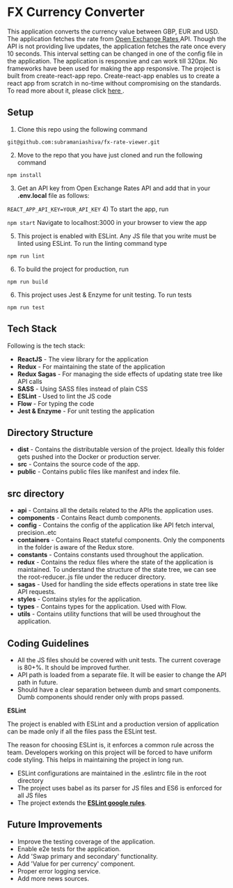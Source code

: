 FX Currency Converter
===================
This application converts the currency value between GBP, EUR and USD. The application fetches the rate from [Open Exchange Rates
](https://openexchangerates.org) API. Though the API is not providing live updates, the application fetches the rate once every 10 seconds. This interval setting can be changed in one of the config file in the application.
The application is responsive and can work till 320px. No frameworks have been used for making the app responsive.
The project is built from create-react-app repo. Create-react-app enables us to create a react app from scratch in no-time without compromising on the standards. To read more about it, please click [here
](https://github.com/facebook/create-react-app).

Setup
-----

1)  Clone this repo using the following command

  `git@github.com:subramaniashiva/fx-rate-viewer.git`


2)  Move to the repo that you have just cloned and run the following command

  `npm install`

3) Get an API key from Open Exchange Rates API and add that in your **.env.local** file as follows:

  `REACT_APP_API_KEY=YOUR_API_KEY`
4) To start the app, run

  `npm start`
  Navigate to localhost:3000 in your browser to view the app

5) This project is enabled with ESLint. Any JS file that you write must be linted using ESLint. To run the linting command type

  `npm run lint`

6) To build the project for production, run

  `npm run build`

6) This project uses Jest & Enzyme for unit testing. To run tests

  `npm run test`


Tech Stack
----------
Following is the tech stack:

 - **ReactJS** - The view library for the application
 -  **Redux** - For maintaining the state of the application
 -  **Redux Sagas** - For managing the side effects of updating state tree like API calls
 - **SASS** - Using SASS files instead of plain CSS
 - **ESLint** - Used to lint the JS code
 - **Flow** - For typing the code
 -  **Jest & Enzyme** - For unit testing the application

Directory Structure
-------------------
 - **dist** - Contains the distributable version of the project. Ideally this folder gets pushed into the Docker or production server.
 - **src** - Contains the source code of the app.
 - **public** - Contains public files like manifest and index file.

src directory
-----------------
 - **api** - Contains all the details related to the APIs the application uses.
 - **components** - Contains React dumb components. 
 - **config** - Contains the config of the application like API fetch interval, precision..etc
 - **containers** - Contains React stateful components. Only the components in the folder is aware of the Redux store.
  - **constants** - Contains constants used throughout the application.
 - **redux** - Contains the redux files where the state of the application is maintained. To understand the structure of the state tree, we can see the root-reducer..js file under the reducer directory.
 - **sagas** - Used for handling the side effects operations in state tree like API requests.
 - **styles** - Contains styles for the application.
 - **types** - Contains types for the application. Used with Flow.
 -  **utils** - Contains utility functions that will be used throughout the application.

Coding Guidelines
-------
- All the JS files should be covered with unit tests. The current coverage is 80+%. It should be improved further.
- API path is loaded from a separate file. It will be easier to change the API path in future.
- Should have a clear separation between dumb and smart components. Dumb components should render only with props passed.

**ESLint**

The project is enabled with ESLint and a production version of application can be made only if all the files pass the ESLint test.

The reason for choosing ESLint is, it enforces a common rule across the team. Developers working on this project will be forced to have uniform code styling. This helps in maintaining the project in long run.

 - ESLint configurations are maintained in the .eslintrc file in the root directory
 - The project uses babel as its parser for JS files and ES6 is enforced for all JS files
 - The project extends the [**ESLint google rules**](https://github.com/google/eslint-config-google).

Future Improvements
-------
- Improve the testing coverage of the application.
- Enable e2e tests for the application.
- Add 'Swap primary and secondary' functionality.
- Add 'Value for per currency' component.
- Proper error logging service.
- Add more news sources.